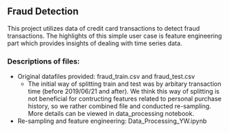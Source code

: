## Fraud Detection
This project utilizes data of credit card transactions to detect fraud transactions. The highlights of this simple user case is feature engineering part which provides insights of dealing with time series data.

### Descriptions of files:

- Original datafiles provided: fraud_train.csv and fraud_test.csv
  * The initial way of splitting train and test was by arbitary transaction time (before 2019/06/21 and after). We think this way of splitting is not beneficial for contructing features related to personal purchase history, so we rather combined file and conducted re-sampling. More details can be viewed in data_processing notebook. 
- Re-sampling and feature engineering: Data_Processing_YW.ipynb
